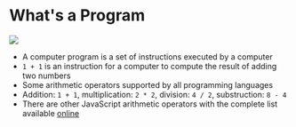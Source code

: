 # What's a Program

![](../.gitbook/assets/computer-program.png)

* A computer program is a set of instructions executed by a computer
* `1 + 1` is an instruction for a computer to compute the result of adding two numbers
* Some arithmetic operators supported by all programming languages
* Addition: `1 + 1`, multiplication: `2 * 2`, division: `4 / 2`, substruction: `8 - 4`
* There are other JavaScript arithmetic operators with the complete list available [online](https://www.w3schools.com/js/js_arithmetic.asp)

